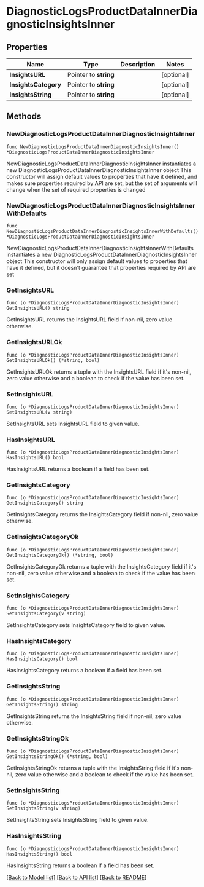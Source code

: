 # DiagnosticLogsProductDataInnerDiagnosticInsightsInner

## Properties

Name | Type | Description | Notes
------------ | ------------- | ------------- | -------------
**InsightsURL** | Pointer to **string** |  | [optional] 
**InsightsCategory** | Pointer to **string** |  | [optional] 
**InsightsString** | Pointer to **string** |  | [optional] 

## Methods

### NewDiagnosticLogsProductDataInnerDiagnosticInsightsInner

`func NewDiagnosticLogsProductDataInnerDiagnosticInsightsInner() *DiagnosticLogsProductDataInnerDiagnosticInsightsInner`

NewDiagnosticLogsProductDataInnerDiagnosticInsightsInner instantiates a new DiagnosticLogsProductDataInnerDiagnosticInsightsInner object
This constructor will assign default values to properties that have it defined,
and makes sure properties required by API are set, but the set of arguments
will change when the set of required properties is changed

### NewDiagnosticLogsProductDataInnerDiagnosticInsightsInnerWithDefaults

`func NewDiagnosticLogsProductDataInnerDiagnosticInsightsInnerWithDefaults() *DiagnosticLogsProductDataInnerDiagnosticInsightsInner`

NewDiagnosticLogsProductDataInnerDiagnosticInsightsInnerWithDefaults instantiates a new DiagnosticLogsProductDataInnerDiagnosticInsightsInner object
This constructor will only assign default values to properties that have it defined,
but it doesn't guarantee that properties required by API are set

### GetInsightsURL

`func (o *DiagnosticLogsProductDataInnerDiagnosticInsightsInner) GetInsightsURL() string`

GetInsightsURL returns the InsightsURL field if non-nil, zero value otherwise.

### GetInsightsURLOk

`func (o *DiagnosticLogsProductDataInnerDiagnosticInsightsInner) GetInsightsURLOk() (*string, bool)`

GetInsightsURLOk returns a tuple with the InsightsURL field if it's non-nil, zero value otherwise
and a boolean to check if the value has been set.

### SetInsightsURL

`func (o *DiagnosticLogsProductDataInnerDiagnosticInsightsInner) SetInsightsURL(v string)`

SetInsightsURL sets InsightsURL field to given value.

### HasInsightsURL

`func (o *DiagnosticLogsProductDataInnerDiagnosticInsightsInner) HasInsightsURL() bool`

HasInsightsURL returns a boolean if a field has been set.

### GetInsightsCategory

`func (o *DiagnosticLogsProductDataInnerDiagnosticInsightsInner) GetInsightsCategory() string`

GetInsightsCategory returns the InsightsCategory field if non-nil, zero value otherwise.

### GetInsightsCategoryOk

`func (o *DiagnosticLogsProductDataInnerDiagnosticInsightsInner) GetInsightsCategoryOk() (*string, bool)`

GetInsightsCategoryOk returns a tuple with the InsightsCategory field if it's non-nil, zero value otherwise
and a boolean to check if the value has been set.

### SetInsightsCategory

`func (o *DiagnosticLogsProductDataInnerDiagnosticInsightsInner) SetInsightsCategory(v string)`

SetInsightsCategory sets InsightsCategory field to given value.

### HasInsightsCategory

`func (o *DiagnosticLogsProductDataInnerDiagnosticInsightsInner) HasInsightsCategory() bool`

HasInsightsCategory returns a boolean if a field has been set.

### GetInsightsString

`func (o *DiagnosticLogsProductDataInnerDiagnosticInsightsInner) GetInsightsString() string`

GetInsightsString returns the InsightsString field if non-nil, zero value otherwise.

### GetInsightsStringOk

`func (o *DiagnosticLogsProductDataInnerDiagnosticInsightsInner) GetInsightsStringOk() (*string, bool)`

GetInsightsStringOk returns a tuple with the InsightsString field if it's non-nil, zero value otherwise
and a boolean to check if the value has been set.

### SetInsightsString

`func (o *DiagnosticLogsProductDataInnerDiagnosticInsightsInner) SetInsightsString(v string)`

SetInsightsString sets InsightsString field to given value.

### HasInsightsString

`func (o *DiagnosticLogsProductDataInnerDiagnosticInsightsInner) HasInsightsString() bool`

HasInsightsString returns a boolean if a field has been set.


[[Back to Model list]](../README.md#documentation-for-models) [[Back to API list]](../README.md#documentation-for-api-endpoints) [[Back to README]](../README.md)


